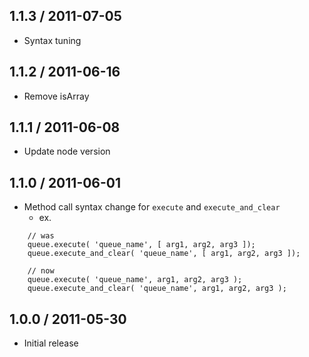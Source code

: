 ## 1.1.3 / 2011-07-05

  - Syntax tuning



## 1.1.2 / 2011-06-16

  - Remove isArray



## 1.1.1 / 2011-06-08

  - Update node version
  
  
  
## 1.1.0 / 2011-06-01

  - Method call syntax change for `execute` and `execute_and_clear`
    - ex. 
    
<!---->

        // was
        queue.execute( 'queue_name', [ arg1, arg2, arg3 ]);
        queue.execute_and_clear( 'queue_name', [ arg1, arg2, arg3 ]);
        
        // now
        queue.execute( 'queue_name', arg1, arg2, arg3 );
        queue.execute_and_clear( 'queue_name', arg1, arg2, arg3 );
  
  
  
## 1.0.0 / 2011-05-30

  - Initial release
